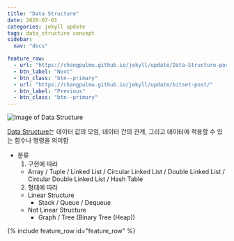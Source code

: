 ```yaml
---
title: "Data Structure"
date: 2020-07-01
categories: jekyll update
tags: data_structure concept
sidebar:
  nav: "docs"

feature_row:
  - url: "https://changpulmu.github.io/jekyll/update/Data-Structure-post/"
  - btn_label: "Next"
  - btn_class: "btn--primary"
  - url: "https://changpulmu.github.io/jekyll/update/bitset-post/"
  - btn_label: "Previous"
  - btn_class: "btn--primary"
---
```


![Image of Data Structure](https://media.vlpt.us/images/daybreak/post/49661f03-26ed-4872-8da5-cac2f30193d7/data%20structure.png "Data Structure")

[Data Structure](https://en.wikipedia.org/wiki/Data_structure, "Wikipedia (Data Structure)")는 데이터 값의 모임, 데이터 간의 관계, 그리고 데이터에 적용할 수 있는 함수나 명령을 의미함

* 분류
  1. 구현에 따라
    * Array / Tuple / Linked List / Circular Linked List / Double Linked List / Circular Double Linked List / Hash Table
  2. 형태에 따라
    * Linear Structure
      * Stack / Queue / Dequeue
    * Not Linear Structure
      * Graph / Tree (Binary Tree (Heap))

{% include feature_row id="feature_row" %}
